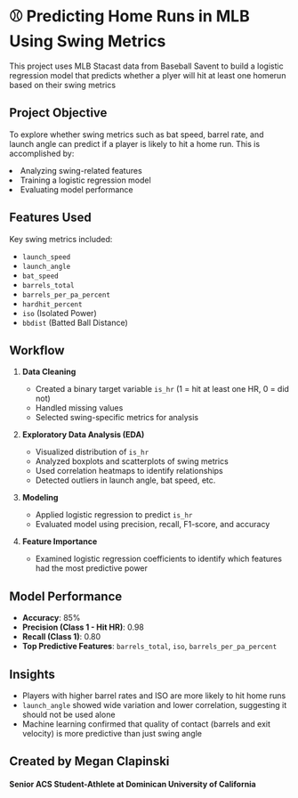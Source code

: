 <h1>⚾️ Predicting Home Runs in MLB Using Swing Metrics</h1> 

<p> This project uses MLB Stacast data from Baseball Savent to build a logistic regression model that predicts whether a plyer will hit at least one homerun based on their swing metrics</p>

<h2> Project Objective</h2>
<p>To explore whether swing metrics such as bat speed, barrel rate, and launch angle can predict if a player is likely to hit a home run. This is accomplished by:</p>
<li>Analyzing swing-related features</li>
<li> Training a logistic regression model</li>
<li>Evaluating model performance</li>

<h2>Features Used</h2>

Key swing metrics included:
- `launch_speed`
- `launch_angle`
- `bat_speed`
- `barrels_total`
- `barrels_per_pa_percent`
- `hardhit_percent`
- `iso` (Isolated Power)
- `bbdist` (Batted Ball Distance)

<h2> Workflow</h2>

1. **Data Cleaning**
   - Created a binary target variable `is_hr` (1 = hit at least one HR, 0 = did not)
   - Handled missing values
   - Selected swing-specific metrics for analysis

2. **Exploratory Data Analysis (EDA)**
   - Visualized distribution of `is_hr`
   - Analyzed boxplots and scatterplots of swing metrics
   - Used correlation heatmaps to identify relationships
   - Detected outliers in launch angle, bat speed, etc.

3. **Modeling**
   - Applied logistic regression to predict `is_hr`
   - Evaluated model using precision, recall, F1-score, and accuracy

4. **Feature Importance**
   - Examined logistic regression coefficients to identify which features had the most predictive power


<h2>Model Performance</h2>

- **Accuracy**: 85%
- **Precision (Class 1 - Hit HR)**: 0.98
- **Recall (Class 1)**: 0.80
- **Top Predictive Features**: `barrels_total`, `iso`, `barrels_per_pa_percent`

<h2> Insights</h2>

- Players with higher barrel rates and ISO are more likely to hit home runs
- `launch_angle` showed wide variation and lower correlation, suggesting it should not be used alone
- Machine learning confirmed that quality of contact (barrels and exit velocity) is more predictive than just swing angle

<h2>Created by Megan Clapinski</h2>
<h4>Senior ACS Student-Athlete at Dominican University of California</h4>
